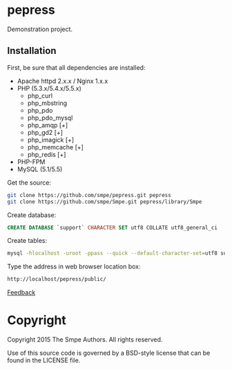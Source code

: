# pepress

Demonstration project.

## Installation

First, be sure that all dependencies are installed:
  * Apache httpd 2.x.x / Nginx 1.x.x
  * PHP (5.3.x/5.4.x/5.5.x)
    * php_curl
    * php_mbstring
    * php_pdo
    * php_pdo_mysql
    * php_amqp [+]
    * php_gd2 [+]
    * php_imagick [+]
    * php_memcache [+]
    * php_redis [+]
  * PHP-FPM
  * MySQL (5.1/5.5)

Get the source:

```bash
git clone https://github.com/smpe/pepress.git pepress
git clone https://github.com/smpe/Smpe.git pepress/library/Smpe
```

Create database:

```sql
CREATE DATABASE `support` CHARACTER SET utf8 COLLATE utf8_general_ci
```

Create tables:

```bash
mysql -hlocalhost -uroot -ppass --quick --default-character-set=utf8 support < /path/to/pepress/library/Support/Support.sql
```

Type the address in web browser location box:

```bash
http://localhost/pepress/public/
```

[Feedback](https://github.com/smpe/Smpe/issues)

# Copyright

Copyright 2015 The Smpe Authors. All rights reserved.

Use of this source code is governed by a BSD-style license that can be found in the LICENSE file.
